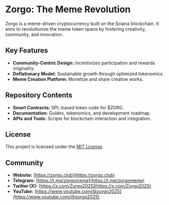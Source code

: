 # Zorgo: The Meme Revolution
Zorgo is a meme-driven cryptocurrency built on the Solana blockchain. It aims to revolutionize the meme token space by fostering creativity, community, and innovation.

## Key Features
- **Community-Centric Design:** Incentivizes participation and rewards originality.
- **Deflationary Model:** Sustainable growth through optimized tokenomics.
- **Meme Creation Platform:** Monetize and share creative works.

## Repository Contents
- **Smart Contracts:** SPL-based token code for $ZORG.
- **Documentation:** Guides, tokenomics, and development roadmap.
- **APIs and Tools:** Scripts for blockchain interaction and integration.

## License
This project is licensed under the [MIT License](LICENSE).

## Community
- **Website:** [https://zorgo.club](https://zorgo.club)
- **Telegram:** [https://t.me/zorgomeme](https://t.me/zorgomeme)
- **Twitter (X):** [https://x.com/Zorgo2025](https://x.com/Zorgo2025)
- **YouTube:** [https://www.youtube.com/@zorgo2025](https://www.youtube.com/@zorgo2025)
